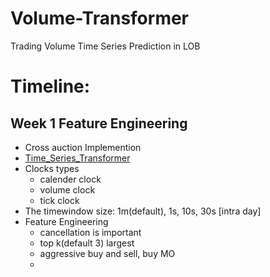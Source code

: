 # Volume-Transformer
Trading Volume Time Series Prediction in LOB


# Timeline:
## Week 1 Feature Engineering
* Cross auction Implemention
* [Time_Series_Transformer](https://huggingface.co/docs/transformers/model_doc/time_series_transformer)
* Clocks types
  * calender clock
  * volume clock
  * tick clock
* The timewindow size: 1m(default), 1s, 10s, 30s [intra day]
* Feature Engineering
  * cancellation is important
  * top k(default 3) largest 
  * aggressive buy and sell, buy MO
  * 
